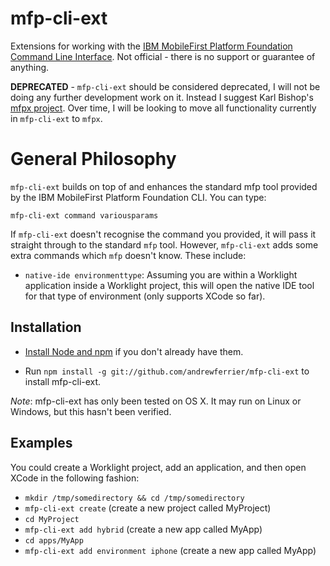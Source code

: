 # mfp-cli-ext

Extensions for working with the [IBM MobileFirst Platform Foundation Command
Line Interface](https://developer.ibm.com/mobilefirstplatform/install/#clui).
Not official - there is no support or guarantee of anything.

**DEPRECATED** - `mfp-cli-ext` should be considered deprecated, I will not be
doing any further development work on it. Instead I suggest Karl Bishop's
[mfpx project](https://github.com/kfbishop/mfpx). Over time, I will be looking
to move all functionality currently in `mfp-cli-ext` to `mfpx`.

# General Philosophy

`mfp-cli-ext` builds on top of and enhances the standard mfp tool provided by
the IBM MobileFirst Platform Foundation CLI. You can type:

`mfp-cli-ext command variousparams`

If `mfp-cli-ext` doesn't recognise the command you provided, it will pass it
straight through to the standard `mfp` tool. However, `mfp-cli-ext` adds some
extra commands which `mfp` doesn't know. These include:

* `native-ide environmenttype`: Assuming you are within a Worklight
  application inside a Worklight project, this will open the native IDE tool
  for that type of environment (only supports XCode so far).

## Installation

* [Install Node and
  npm](https://docs.npmjs.com/getting-started/installing-node) if you don't
  already have them.

* Run `npm install -g git://github.com/andrewferrier/mfp-cli-ext` to install
  mfp-cli-ext.

*Note*: mfp-cli-ext has only been tested on OS X. It may run on Linux or
Windows, but this hasn't been verified.

## Examples

You could create a Worklight project, add an application, and then open XCode
in the following fashion:

* `mkdir /tmp/somedirectory && cd /tmp/somedirectory`
* `mfp-cli-ext create` (create a new project called MyProject)
* `cd MyProject`
* `mfp-cli-ext add hybrid` (create a new app called MyApp)
* `cd apps/MyApp`
* `mfp-cli-ext add environment iphone` (create a new app called MyApp)
